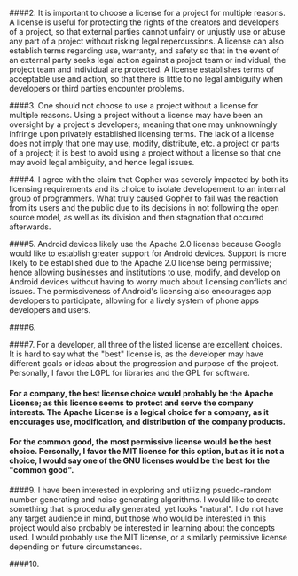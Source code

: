 ####2. It is important to choose a license for a project for multiple reasons. A license is useful for protecting the rights of the creators and developers of a project, so that external parties cannot unfairy or unjustly use or abuse any part of a project without risking legal repercussions. A license can also establish terms regarding use, warranty, and safety so that in the event of an external party seeks legal action against a project team or individual, the project team and individual are protected. A license establishes terms of acceptable use and action, so that there is little to no legal ambiguity when developers or third parties encounter problems.

####3. One should not choose to use a project without a license for multiple reasons. Using a project without a license may have been an oversight by a project's developers; meaning that one may unknowningly infringe upon privately established licensing terms. The lack of a license does not imply that one may use, modify, distribute, etc. a project or parts of a project; it is best to avoid using a project without a license so that one may avoid legal ambiguity, and hence legal issues.

####4. I agree with the claim that Gopher was severely impacted by both its licensing requirements and its choice to isolate developement to an internal group of programmers. What truly caused Gopher to fail was the reaction from its users and the public due to its decisions in not following the open source model, as well as its division and then stagnation that occured afterwards.

####5. Android devices likely use the Apache 2.0 license because Google would like to establish greater support for Android devices. Support is more likely to be established due to the Apache 2.0 license being permissive; hence allowing businesses and institutions to use, modify, and develop on Android devices without having to worry much about licensing conflicts and issues. The permissiveness of Android's licensing also encourages app developers to participate, allowing for a lively system of phone apps developers and users.

####6. 

####7. For a developer, all three of the listed license are excellent choices. It is hard to say what the "best" license is, as the developer may have different goals or ideas about the progression and purpose of the project. Personally, I favor the LGPL for libraries and the GPL for software.

####  For a company, the best license choice would probably be the Apache License; as this license seems to protect and serve the company interests. The Apache License is a logical choice for a company, as it encourages use, modification, and distribution of the company products.

####  For the common good, the most permissive license would be the best choice. Personally, I favor the MIT license for this option, but as it is not a choice, I would say one of the GNU licenses would be the best for the "common good".

####9. I have been interested in exploring and utilizing psuedo-random number generating and noise generating algorithms. I would like to create something that is procedurally generated, yet looks "natural". I do not have any target audience in mind, but those who would be interested in this project would also probably be interested in learning about the concepts used. I would probably use the MIT license, or a similarly permissive license depending on future circumstances.

####10. 
